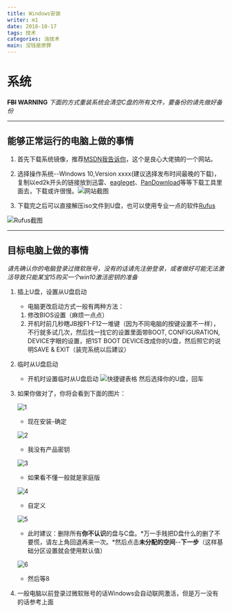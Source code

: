 ```yaml
---
title: Windows安装
writer: m1
date: 2018-10-17
tags: 技术
categories: 浊技术
main: 没钱是原罪
---
```


# 系统

**~~FBI~~ WARNING**
*下面的方式重装系统会清空C盘的所有文件，要备份的请先做好备份*
***

## 能够正常运行的电脑上做的事情

1. 首先下载系统镜像，推荐[MSDN我告诉你](https://msdn.itellyou.cn/)，这个是良心大佬搞的一个网站。

2. 选择操作系统--Windows 10,Version xxxx(建议选择发布时间最晚的下载)，复制以ed2k开头的链接放到迅雷、[eagleget](http://www.eagleget.com/cn/)、[PanDownload](http://pandownload.com/)等等下载工具里面去，下载或许很慢。![网站截图](01.png)

3. 下载完之后可以直接解压iso文件到U盘，也可以使用专业一点的软件[Rufus](http://rufus.akeo.ie/?locale=zh_CN)

![Rufus截图](02.png)
***

## 目标电脑上做的事情

*请先确认你的电脑登录过微软账号，没有的话请先注册登录，或者做好可能无法激活导致只能某宝15购买一个win10激活密钥的准备*

1. 插上U盘，设置从U盘启动
    * 电脑更改启动方式一般有两种方法：
    1. 修改BIOS设置（麻烦一点点）
    2. 开机时前几秒瞎JB按F1-F12一堆键（因为不同电脑的按键设置不一样），不行就多试几次，然后找一找它的设置里面带BOOT, CONFIGURATION, DEVICE字眼的设置，把1ST BOOT DEVICE改成你的U盘，然后照它的说明SAVE & EXIT（装完系统以后建议）

2. 临时从U盘启动
    * 开机时设置临时从U盘启动
    ![快捷键表格](03.png)
    然后选择你的U盘，回车

3. 如果你做对了，你将会看到下面的图片：
  
    ![1](i1.png)
    * 现在安装-确定

    ![2](i2.png)
    * 我没有产品密钥

    ![3](i3.png)
    * 如果看不懂一般就是家庭版

    ![4](i4.png)
    * 自定义

    ![5](i5.png)
    * 此时建议：删除所有**你不认识**的盘与C盘。*万一手贱把D盘什么的删了不要慌，请左上角回退再来一次。*然后点击**未分配的空间**--**下一步**（这样基础分区设置就会使用默认值）

    ![6](i6.png)
    * 然后等8

4. 一般电脑以前登录过微软账号的话Windows会自动联网激活，但是万一没有的话参考上面
